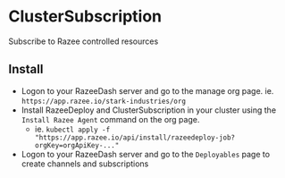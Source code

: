 # ClusterSubscription

Subscribe to Razee controlled resources

## Install

- Logon to your RazeeDash server and go to the manage org page.
ie. `https://app.razee.io/stark-industries/org`
- Install RazeeDeploy and ClusterSubscription in your cluster using the
`Install Razee Agent` command on the org page.
  - ie. `kubectl apply -f "https://app.razee.io/api/install/razeedeploy-job?orgKey=orgApiKey-..."`
- Logon to your RazeeDash server and go to the `Deployables` page to create
channels and subscriptions
